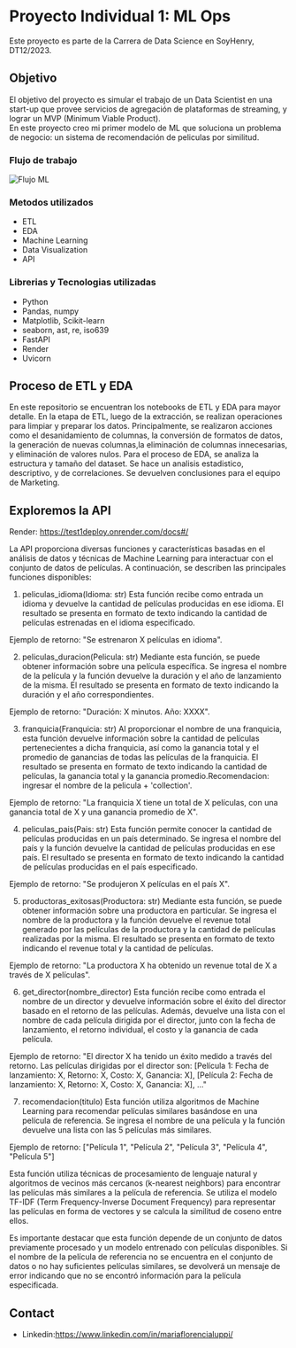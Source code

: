 # Proyecto Individual 1: ML Ops
Este proyecto es parte de la Carrera de Data Science en SoyHenry, DT12/2023.



## Objetivo
El objetivo del proyecto es simular el trabajo de un Data Scientist en una start-up que provee servicios de agregación de plataformas de streaming, y lograr un MVP (Minimum Viable Product).  
En este proyecto creo mi primer modelo de ML que soluciona un problema de negocio: un sistema de recomendación de peliculas por similitud.

### Flujo de trabajo
![Flujo ML]()



### Metodos utilizados
* ETL
* EDA
* Machine Learning
* Data Visualization
* API


### Librerias y Tecnologias utilizadas
* Python
* Pandas, numpy
* Matplotlib, Scikit-learn
* seaborn, ast, re, iso639
* FastAPI
* Render
* Uvicorn

## Proceso de ETL y EDA

En este repositorio se encuentran los notebooks de ETL y EDA para mayor detalle. En la etapa de ETL, luego de la extracción, se realizan operaciones para limpiar y preparar los datos.  Principalmente, se realizaron acciones como el desanidamiento de columnas, la conversión de formatos de datos, la generación de nuevas columnas,la eliminación de columnas innecesarias, y eliminación de valores nulos. Para el proceso de EDA, se analiza la estructura y tamaño del dataset. Se hace un analisis estadistico, descriptivo, y de correlaciones. Se devuelven conclusiones para el equipo de Marketing.

## Exploremos la API 
Render: https://test1deploy.onrender.com/docs#/

La API proporciona diversas funciones y características basadas en el análisis de datos y técnicas de Machine Learning para interactuar con el conjunto de datos de películas. A continuación, se describen las principales funciones disponibles:

1. peliculas_idioma(Idioma: str)
Esta función recibe como entrada un idioma y devuelve la cantidad de películas producidas en ese idioma. El resultado se presenta en formato de texto indicando la cantidad de películas estrenadas en el idioma especificado.

Ejemplo de retorno: "Se estrenaron X películas en idioma".

2. peliculas_duracion(Pelicula: str)
Mediante esta función, se puede obtener información sobre una película específica. Se ingresa el nombre de la película y la función devuelve la duración y el año de lanzamiento de la misma. El resultado se presenta en formato de texto indicando la duración y el año correspondientes.

Ejemplo de retorno: "Duración: X minutos. Año: XXXX".

3. franquicia(Franquicia: str)
Al proporcionar el nombre de una franquicia, esta función devuelve información sobre la cantidad de películas pertenecientes a dicha franquicia, así como la ganancia total y el promedio de ganancias de todas las películas de la franquicia. El resultado se presenta en formato de texto indicando la cantidad de películas, la ganancia total y la ganancia promedio.Recomendacion: ingresar el nombre de la pelicula + 'collection'.

Ejemplo de retorno: "La franquicia X tiene un total de X películas, con una ganancia total de X y una ganancia promedio de X".

4. peliculas_pais(Pais: str)
Esta función permite conocer la cantidad de películas producidas en un país determinado. Se ingresa el nombre del país y la función devuelve la cantidad de películas producidas en ese país. El resultado se presenta en formato de texto indicando la cantidad de películas producidas en el país especificado.

Ejemplo de retorno: "Se produjeron X películas en el país X".

5. productoras_exitosas(Productora: str)
Mediante esta función, se puede obtener información sobre una productora en particular. Se ingresa el nombre de la productora y la función devuelve el revenue total generado por las películas de la productora y la cantidad de películas realizadas por la misma. El resultado se presenta en formato de texto indicando el revenue total y la cantidad de películas.

Ejemplo de retorno: "La productora X ha obtenido un revenue total de X a través de X películas".

6. get_director(nombre_director)
Esta función recibe como entrada el nombre de un director y devuelve información sobre el éxito del director basado en el retorno de las películas. Además, devuelve una lista con el nombre de cada película dirigida por el director, junto con la fecha de lanzamiento, el retorno individual, el costo y la ganancia de cada película.

Ejemplo de retorno: "El director X ha tenido un éxito medido a través del retorno. Las películas dirigidas por el director son: [Película 1: Fecha de lanzamiento: X, Retorno: X, Costo: X, Ganancia: X], [Película 2: Fecha de lanzamiento: X, Retorno: X, Costo: X, Ganancia: X], ..."

7. recomendacion(titulo)
Esta función utiliza algoritmos de Machine Learning para recomendar películas similares basándose en una película de referencia. Se ingresa el nombre de una película y la función devuelve una lista con las 5 películas más similares.

Ejemplo de retorno: ["Película 1", "Película 2", "Película 3", "Película 4", "Película 5"]

Esta función utiliza técnicas de procesamiento de lenguaje natural y algoritmos de vecinos más cercanos (k-nearest neighbors) para encontrar las películas más similares a la película de referencia. Se utiliza el modelo TF-IDF (Term Frequency-Inverse Document Frequency) para representar las películas en forma de vectores y se calcula la similitud de coseno entre ellos.

Es importante destacar que esta función depende de un conjunto de datos previamente procesado y un modelo entrenado con películas disponibles. Si el nombre de la película de referencia no se encuentra en el conjunto de datos o no hay suficientes películas similares, se devolverá un mensaje de error indicando que no se encontró información para la película especificada.

## Contact
* Linkedin:https://www.linkedin.com/in/mariaflorencialuppi/
